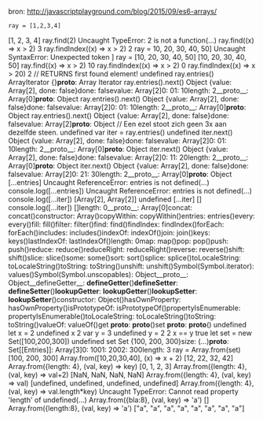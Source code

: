 bron: http://javascriptplayground.com/blog/2015/09/es6-arrays/ 

    ray = [1,2,3,4]
[1, 2, 3, 4]
    ray.find(2)
Uncaught TypeError: 2 is not a function(…)
    ray.find((x) => x > 2)
3
    ray.findIndex((x) => x > 2)
2
    ray = 10, 20, 30, 40, 50]
Uncaught SyntaxError: Unexpected token ]
    ray = [10, 20, 30, 40, 50]
[10, 20, 30, 40, 50]
    ray.find((x) => x > 2)
10
    ray.findIndex((x) => x > 2)
0
    ray.findIndex((x) => x > 20)
2
    // RETURNS first found element!
undefined
    ray.entries()
ArrayIterator {}__proto__: Array Iterator
    ray.entries().next()
Object {value: Array[2], done: false}done: falsevalue: Array[2]0: 01: 10length: 2__proto__: Array[0]__proto__: Object
    ray.entries().next()
Object {value: Array[2], done: false}done: falsevalue: Array[2]0: 01: 10length: 2__proto__: Array[0]__proto__: Object
    ray.entries().next()
Object {value: Array[2], done: false}done: falsevalue: Array[2]__proto__: Object
    // Een ezel stoot zich geen 3x aan dezelfde steen.
undefined
    var iter = ray.entries()
undefined
    iter.next()
Object {value: Array[2], done: false}done: falsevalue: Array[2]0: 01: 10length: 2__proto__: Array[0]__proto__: Object
    iter.next()
Object {value: Array[2], done: false}done: falsevalue: Array[2]0: 11: 20length: 2__proto__: Array[0]__proto__: Object
    iter.next()
Object {value: Array[2], done: false}done: falsevalue: Array[2]0: 21: 30length: 2__proto__: Array[0]__proto__: Object
    [...entries]
Uncaught ReferenceError: entries is not defined(…)
    console.log([...entries])
Uncaught ReferenceError: entries is not defined(…)
    console.log([...iter])
[Array[2], Array[2]]
undefined
    [...iter]
[]
    console.log([...iter])
[]length: 0__proto__: Array[0]concat: concat()constructor: Array()copyWithin: copyWithin()entries: entries()every: every()fill: fill()filter: filter()find: find()findIndex: findIndex()forEach: forEach()includes: includes()indexOf: indexOf()join: join()keys: keys()lastIndexOf: lastIndexOf()length: 0map: map()pop: pop()push: push()reduce: reduce()reduceRight: reduceRight()reverse: reverse()shift: shift()slice: slice()some: some()sort: sort()splice: splice()toLocaleString: toLocaleString()toString: toString()unshift: unshift()Symbol(Symbol.iterator): values()Symbol(Symbol.unscopables): Object__proto__: Object__defineGetter__: __defineGetter__()__defineSetter__: __defineSetter__()__lookupGetter__: __lookupGetter__()__lookupSetter__: __lookupSetter__()constructor: Object()hasOwnProperty: hasOwnProperty()isPrototypeOf: isPrototypeOf()propertyIsEnumerable: propertyIsEnumerable()toLocaleString: toLocaleString()toString: toString()valueOf: valueOf()get __proto__: __proto__()set __proto__: __proto__()
undefined
    let x = 2
undefined
    x
2
    var y = 3
undefined
    y = 2
2
    x == y
true
    let set = new Set([100,200,300])
undefined
    set
Set {100, 200, 300}size: (...)__proto__: Set[[Entries]]: Array[3]0: 1001: 2002: 300length: 3
    ray = Array.from(set)
[100, 200, 300]
    Array.from([10,20,30,40], (x) => x + 2)
[12, 22, 32, 42]
    Array.from({length: 4}, (val, key) => key)
[0, 1, 2, 3]
    Array.from({length: 4}, (val, key) => val+2)
[NaN, NaN, NaN, NaN]
    Array.from({length: 4}, (val, key) => val)
[undefined, undefined, undefined, undefined]
    Array.from({length: 4}, (val, key) => val.length*key)
Uncaught TypeError: Cannot read property 'length' of undefined(…)
    Array.from({bla:8}, (val, key) => 'a')
[]
    Array.from({length:8}, (val, key) => 'a')
["a", "a", "a", "a", "a", "a", "a", "a"]
